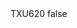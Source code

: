 <?xml version="1.0" encoding="UTF-8"?>
<CustomMetadata xmlns="http://soap.sforce.com/2006/04/metadata">
    <label>TXU620</label>
    <protected>false</protected>
</CustomMetadata>
